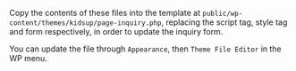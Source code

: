 Copy the contents of these files into the template at `public/wp-content/themes/kidsup/page-inquiry.php`, replacing the script tag, style tag and form respectively, in order to update the inquiry form.

You can update the file through `Appearance`, then `Theme File Editor` in the WP menu.
